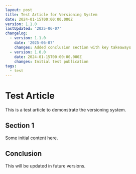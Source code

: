 ```yaml
---
layout: post
title: Test Article for Versioning System
date: 2024-01-15T00:00:00.000Z
version: 1.1.0
lastUpdated: '2025-06-07'
changelog:
  - version: 1.1.0
    date: '2025-06-07'
    changes: Added conclusion section with key takeaways
  - version: 1.0.0
    date: 2024-01-15T00:00:00.000Z
    changes: Initial test publication
tags:
  - test
---
```


# Test Article

This is a test article to demonstrate the versioning system.

## Section 1

Some initial content here.

## Conclusion

This will be updated in future versions.
